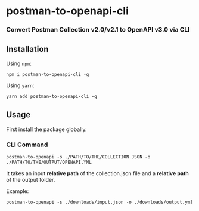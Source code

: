 # postman-to-openapi-cli
### Convert Postman Collection v2.0/v2.1 to OpenAPI v3.0 via CLI

## Installation

Using `npm`:

```
npm i postman-to-openapi-cli -g
```

Using `yarn`:

```
yarn add postman-to-openapi-cli -g
```

## Usage

First install the package globally.

### CLI Command

```
postman-to-openapi -s ./PATH/TO/THE/COLLECTION.JSON -o ./PATH/TO/THE/OUTPUT/OPENAPI.YML
```

It takes an input **relative path** of the collection.json file and a **relative path** of the output folder.

Example:
```
postman-to-openapi -s ./downloads/input.json -o ./downloads/output.yml
```